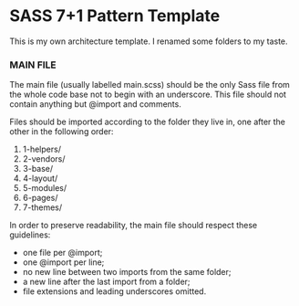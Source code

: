 # SASS 7+1 Pattern Template
This is my own architecture template. I renamed some folders to my taste.

### MAIN FILE

The main file (usually labelled main.scss) should be the only Sass file from the whole code base not to begin with an underscore. This file should not contain anything but @import and comments.

Files should be imported according to the folder they live in, one after the other in the following order:

1. 1-helpers/
2. 2-vendors/
3. 3-base/
4. 4-layout/
5. 5-modules/
6. 6-pages/
7. 7-themes/

In order to preserve readability, the main file should respect these guidelines:

- one file per @import;
- one @import per line;
- no new line between two imports from the same folder;
- a new line after the last import from a folder;
- file extensions and leading underscores omitted.
